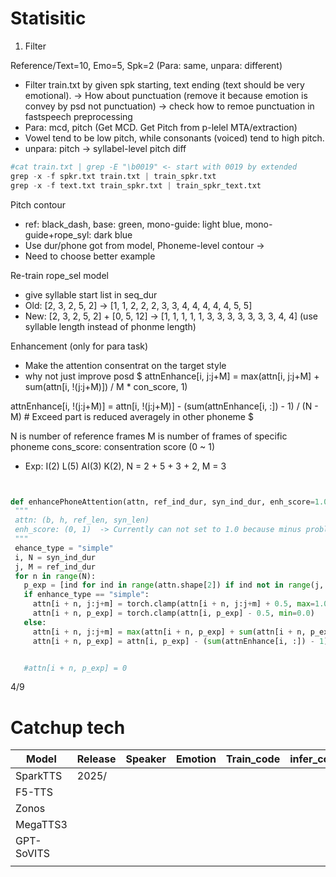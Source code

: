 
# Statisitic
1. Filter 

Reference/Text=10, Emo=5, Spk=2 (Para: same, unpara: different) 


 - Filter train.txt by given spk starting, text ending (text should be very emotional).  -> How about punctuation (remove it because emotion is convey by psd not punctuation) -> check how to remoe punctuation in fastspeech preprocessing
- Para: mcd, pitch (Get MCD. Get Pitch from p-lelel MTA/extraction)
 - Vowel tend to be low pitch, while consonants (voiced) tend to high pitch.
- unpara: pitch -> syllabel-level pitch diff


```python
#cat train.txt | grep -E "\b0019" <- start with 0019 by extended 
grep -x -f spkr.txt train.txt | train_spkr.txt
grep -x -f text.txt train_spkr.txt | train_spkr_text.txt
```


Pitch contour
- ref: black_dash, base: green, mono-guide: light blue, mono-guide+rope_syl: dark blue
- Use dur/phone got from model, Phoneme-level contour ->
- Need to choose better example


Re-train rope_sel model
- give syllable start list in seq_dur
 - Old: [2, 3, 2, 5, 2] -> [1, 1, 2, 2, 2, 3, 3, 4, 4, 4, 4, 4, 5, 5]
 - New: [2, 3, 2, 5, 2]  + [0, 5, 12] -> [1, 1, 1, 1, 1, 3, 3, 3, 3, 3, 3, 3, 4, 4] (use syllable length instead of phonme length)


Enhancement (only for para task)
- Make the attention consentrat on the target style
- why not just improve posd
$
attnEnhance[i, j:j+M] = max(attn[i, j:j+M] + sum(attn[i, !(j:j+M)]) / M * con_score, 1)


attnEnhance[i, !(j:j+M)] = attn[i, !(j:j+M)] - (sum(attnEnhance[i, :]) - 1) / (N - M)   # Exceed part is reduced averagely in other phoneme 
$


N is number of reference frames
M is number of frames of specific phoneme
cons_score: consentration score (0 ~ 1)
- Exp: I(2) L(5) AI(3) K(2), N = 2 + 5 + 3 + 2, M = 3


```python


def enhancePhoneAttention(attn, ref_ind_dur, syn_ind_dur, enh_score=1.0):
 """
 attn: (b, h, ref_len, syn_len)
 enh_score: (0, 1)  -> Currently can not set to 1.0 because minus problem
 """
 ehance_type = "simple"
 i, N = syn_ind_dur
 j, M = ref_ind_dur
 for n in range(N):
   p_exp = [ind for ind in range(attn.shape[2]) if ind not in range(j, j + M)]
   if enhance_type == "simple":
     attn[i + n, j:j+m] = torch.clamp(attn[i + n, j:j+m] + 0.5, max=1.0)
     attn[i + n, p_exp] = torch.clamp(attn[i, p_exp] - 0.5, min=0.0)
   else:
     attn[i + n, j:j+m] = max(attn[i + n, p_exp] + sum(attn[i + n, p_exp]) / M * enh_score, 1)
     attn[i + n, p_exp] = attn[i, p_exp] - (sum(attnEnhance[i, :]) - 1) / (N - M)   # ???what about minus value after substraction???


   #attn[i + n, p_exp] = 0


```






4/9






# Catchup tech


| Model      | Release | Speaker | Emotion | Train_code | infer_code |
| ---------- | ------- | ------- | ------- | ---------- | ---------- |
| SparkTTS   | 2025/   |         |         |            |            |
| F5-TTS     |         |         |         |            |            |
| Zonos      |         |         |         |            |            |
| MegaTTS3   |         |         |         |            |            |
| GPT-SoVITS |         |         |         |            |            |
|            |         |         |         |            |            |

